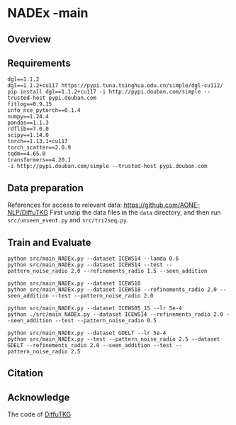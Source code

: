 # NADEx -main

## Overview


## Requirements

```
dgl==1.1.2
dgl==1.1.2+cu117 https://pypi.tuna.tsinghua.edu.cn/simple/dgl-cu112/
pip install dgl==1.1.2+cu117 -i http://pypi.douban.com/simple --trusted-host pypi.douban.com
fitlog==0.9.15
info_nce_pytorch==0.1.4
numpy==1.24.4
pandas==1.1.3
rdflib==7.0.0
scipy==1.14.0
torch==1.13.1+cu117
torch_scatter==2.0.9
tqdm==4.65.0
transformers==4.20.1
-i http://pypi.douban.com/simple --trusted-host pypi.douban.com
```

## Data preparation

References for access to relevant data: https://github.com/AONE-NLP/DiffuTKG
First unzip the data files in the `data` directory, and then run `src/unseen_event.py` and `src/tri2seq.py`.

## Train and Evaluate

```
python src/main_NADEx.py --dataset ICEWS14 --lamda 0.6
python src/main_NADEx.py --dataset ICEWS14 --test --pattern_noise_radio 2.0 --refinements_radio 1.5 --seen_addition
```

```
python src/main_NADEx.py --dataset ICEWS18
python src/main_NADEx.py --dataset ICEWS18 --refinements_radio 2.0 --seen_addition --test --pattern_noise_radio 2.0
```

```
python src/main_NADEx.py --dataset ICEWS05_15 --lr 5e-4
python ./src/main_NADEx.py --dataset ICEWS14 --refinements_radio 2.0 --seen_addition --test --pattern_noise_radio 0.5
```

```
python src/main_NADEx.py --dataset GDELT --lr 5e-4
python src/main_NADEx.py --test --pattern_noise_radio 2.5 --dataset GDELT --refinements_radio 2.0 --seen_addition --test --pattern_noise_radio 2.5
```

## Citation


## Acknowledge

The code of [DiffuTKG](https://github.com/AONE-NLP/DiffuTKG)
